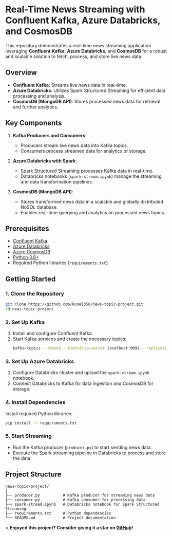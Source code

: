 # Real-Time News Streaming with Confluent Kafka, Azure Databricks, and CosmosDB

This repository demonstrates a real-time news streaming application leveraging **Confluent Kafka**, **Azure Databricks**, and **CosmosDB** for a robust and scalable solution to fetch, process, and store live news data.

## Overview
- **Confluent Kafka**: Streams live news data in real-time.
- **Azure Databricks**: Utilizes Spark Structured Streaming for efficient data processing and analysis.
- **CosmosDB (MongoDB API)**: Stores processed news data for retrieval and further analytics.

## Key Components
1. **Kafka Producers and Consumers**: 
   - Producers stream live news data into Kafka topics.
   - Consumers process streamed data for analytics or storage.

2. **Azure Databricks with Spark**:
   - Spark Structured Streaming processes Kafka data in real-time.
   - Databricks notebooks (`spark-stream.ipynb`) manage the streaming and data transformation pipelines.

3. **CosmosDB (MongoDB API)**:
   - Stores transformed news data in a scalable and globally distributed NoSQL database.
   - Enables real-time querying and analytics on processed news topics.

## Prerequisites
- [Confluent Kafka](https://www.confluent.io/)
- [Azure Databricks](https://azure.microsoft.com/en-us/products/databricks/)
- [Azure CosmosDB](https://azure.microsoft.com/en-us/products/cosmos-db/)
- [Python 3.8+](https://www.python.org/)
- Required Python libraries (`requirements.txt`).

## Getting Started

### 1. Clone the Repository
```bash
git clone https://github.com/kunal356/news-topic-project.git
cd news-topic-project
```

### 2. Set Up Kafka
1. Install and configure Confluent Kafka.
2. Start Kafka services and create the necessary topics:
   ```bash
   kafka-topics --create --bootstrap-server localhost:9092 --replication-factor 1 --partitions 3 --topic news-stream
   ```

### 3. Set Up Azure Databricks
1. Configure Databricks cluster and upload the `spark-stream.ipynb` notebook.
2. Connect Databricks to Kafka for data ingestion and CosmosDB for storage.

### 4. Install Dependencies
Install required Python libraries:
```bash
pip install -r requirements.txt
```

### 5. Start Streaming
- Run the Kafka producer (`producer.py`) to start sending news data.
- Execute the Spark streaming pipeline in Databricks to process and store the data.

## Project Structure
```plaintext
news-topic-project/
│
├── producer.py          # Kafka producer for streaming news data
├── consumer.py          # Kafka consumer for processing data
├── spark-stream.ipynb   # Databricks notebook for Spark Structured Streaming
├── requirements.txt     # Python dependencies
└── README.md            # Project documentation
```


⭐️ **Enjoyed this project? Consider giving it a star on [GitHub](https://github.com/kunal356/news-topic-project)!**

